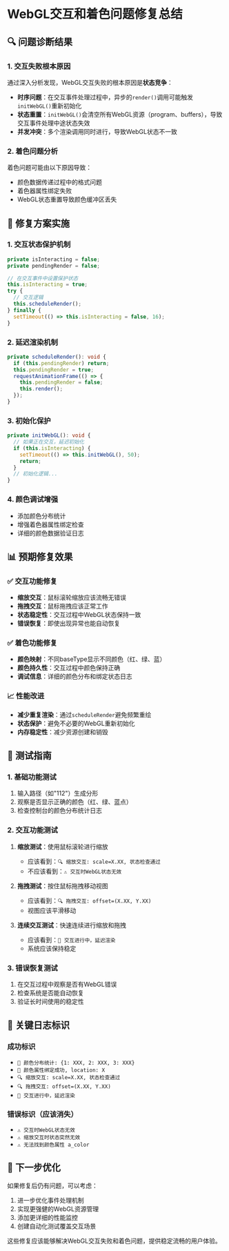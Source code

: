 # WebGL交互和着色问题修复总结

## 🔍 问题诊断结果

### 1. 交互失败根本原因
通过深入分析发现，WebGL交互失败的根本原因是**状态竞争**：

- **时序问题**：在交互事件处理过程中，异步的`render()`调用可能触发`initWebGL()`重新初始化
- **状态重置**：`initWebGL()`会清空所有WebGL资源（program、buffers），导致交互事件处理中途状态失效
- **并发冲突**：多个渲染调用同时进行，导致WebGL状态不一致

### 2. 着色问题分析
着色问题可能由以下原因导致：
- 颜色数据传递过程中的格式问题
- 着色器属性绑定失败
- WebGL状态重置导致颜色缓冲区丢失

## 🔧 修复方案实施

### 1. 交互状态保护机制
```typescript
private isInteracting = false;
private pendingRender = false;

// 在交互事件中设置保护状态
this.isInteracting = true;
try {
  // 交互逻辑
  this.scheduleRender();
} finally {
  setTimeout(() => this.isInteracting = false, 16);
}
```

### 2. 延迟渲染机制
```typescript
private scheduleRender(): void {
  if (this.pendingRender) return;
  this.pendingRender = true;
  requestAnimationFrame(() => {
    this.pendingRender = false;
    this.render();
  });
}
```

### 3. 初始化保护
```typescript
private initWebGL(): void {
  // 如果正在交互，延迟初始化
  if (this.isInteracting) {
    setTimeout(() => this.initWebGL(), 50);
    return;
  }
  // 初始化逻辑...
}
```

### 4. 颜色调试增强
- 添加颜色分布统计
- 增强着色器属性绑定检查
- 详细的颜色数据验证日志

## 📊 预期修复效果

### ✅ 交互功能修复
- **缩放交互**：鼠标滚轮缩放应该流畅无错误
- **拖拽交互**：鼠标拖拽应该正常工作
- **状态稳定性**：交互过程中WebGL状态保持一致
- **错误恢复**：即使出现异常也能自动恢复

### ✅ 着色功能修复
- **颜色映射**：不同baseType显示不同颜色（红、绿、蓝）
- **颜色持久性**：交互过程中颜色保持正确
- **调试信息**：详细的颜色分布和绑定状态日志

### 📈 性能改进
- **减少重复渲染**：通过`scheduleRender`避免频繁重绘
- **状态保护**：避免不必要的WebGL重新初始化
- **内存稳定性**：减少资源创建和销毁

## 🧪 测试指南

### 1. 基础功能测试
1. 输入路径（如"112"）生成分形
2. 观察是否显示正确的颜色（红、绿、蓝点）
3. 检查控制台的颜色分布统计日志

### 2. 交互功能测试
1. **缩放测试**：使用鼠标滚轮进行缩放
   - 应该看到：`🔍 缩放交互: scale=X.XX, 状态检查通过`
   - 不应该看到：`⚠️ 交互时WebGL状态无效`

2. **拖拽测试**：按住鼠标拖拽移动视图
   - 应该看到：`🔍 拖拽交互: offset=(X.XX, Y.XX)`
   - 视图应该平滑移动

3. **连续交互测试**：快速连续进行缩放和拖拽
   - 应该看到：`🔄 交互进行中，延迟渲染`
   - 系统应该保持稳定

### 3. 错误恢复测试
1. 在交互过程中观察是否有WebGL错误
2. 检查系统是否能自动恢复
3. 验证长时间使用的稳定性

## 🔮 关键日志标识

### 成功标识
- `🎨 颜色分布统计: {1: XXX, 2: XXX, 3: XXX}`
- `🎨 颜色属性绑定成功, location: X`
- `🔍 缩放交互: scale=X.XX, 状态检查通过`
- `🔍 拖拽交互: offset=(X.XX, Y.XX)`
- `🔄 交互进行中，延迟渲染`

### 错误标识（应该消失）
- `⚠️ 交互时WebGL状态无效`
- `⚠️ 缩放交互时状态突然无效`
- `⚠️ 无法找到颜色属性 a_color`

## 🚀 下一步优化

如果修复后仍有问题，可以考虑：
1. 进一步优化事件处理机制
2. 实现更强健的WebGL资源管理
3. 添加更详细的性能监控
4. 创建自动化测试覆盖交互场景

这些修复应该能够解决WebGL交互失败和着色问题，提供稳定流畅的用户体验。